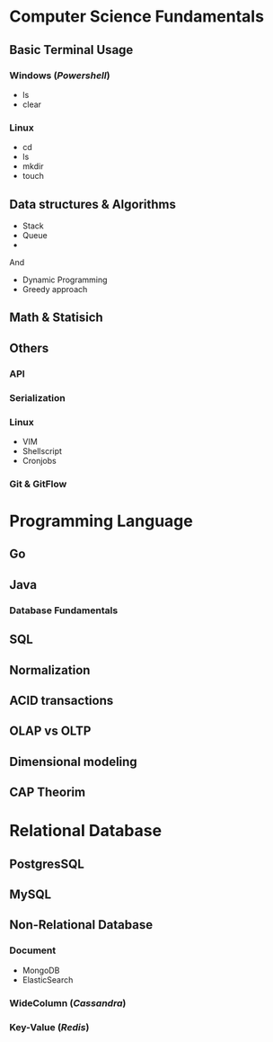 # Computer Science Fundamentals

## Basic Terminal Usage

### Windows (_Powershell_)

- ls
- clear

### Linux

- cd
- ls
- mkdir
- touch



## Data structures & Algorithms

- Stack
- Queue
- 


And

- Dynamic Programming
- Greedy approach




##  Math & Statisich

## Others

### API
### Serialization
### Linux 
- VIM
- Shellscript
- Cronjobs

### Git & GitFlow


# Programming Language

## Go


## Java


### Database Fundamentals 

## SQL

## Normalization
## ACID transactions 

## OLAP vs OLTP

## Dimensional modeling 

## CAP  Theorim


# Relational Database

## PostgresSQL
## MySQL

## Non-Relational Database

### Document
- MongoDB
- ElasticSearch

### WideColumn (_Cassandra_)


### Key-Value (_Redis_)








